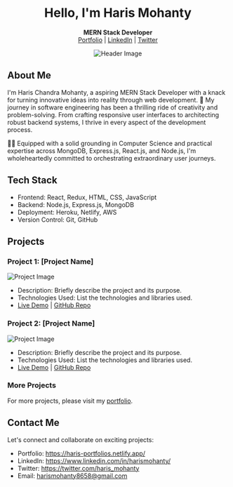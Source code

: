 <h1 align="center">Hello, I'm Haris Mohanty</h1>

<p align="center">
  <strong>MERN Stack Developer</strong>
  <br>
  <a href="https://haris-portfolios.netlify.app/">Portfolio</a> |
  <a href="https://www.linkedin.com/in/harismohanty/">LinkedIn</a> |
  <a href="https://twitter.com/haris_mohanty">Twitter</a>
</p>

<p align="center">
  <img src="https://github.com/yourusername/yourusername/raw/main/assets/header.gif" alt="Header Image">
</p>

## About Me

I'm Haris Chandra Mohanty, a aspiring MERN Stack Developer with a knack for turning innovative ideas into reality through web development. 🚀 My journey in software engineering has been a thrilling ride of creativity and problem-solving. From crafting responsive user interfaces to architecting robust backend systems, I thrive in every aspect of the development process.

🧑‍💻 Equipped with a solid grounding in Computer Science and practical expertise across MongoDB, Express.js, React.js, and Node.js, I'm wholeheartedly committed to orchestrating extraordinary user journeys.

## Tech Stack

- Frontend: React, Redux, HTML, CSS, JavaScript
- Backend: Node.js, Express.js, MongoDB
- Deployment: Heroku, Netlify, AWS
- Version Control: Git, GitHub

## Projects

### Project 1: [Project Name]

![Project Image](https://github.com/yourusername/yourrepository/raw/main/assets/project1.png)

- Description: Briefly describe the project and its purpose.
- Technologies Used: List the technologies and libraries used.
- [Live Demo](https://project1demo.com) | [GitHub Repo](https://github.com/yourusername/project1)

### Project 2: [Project Name]

![Project Image](https://github.com/yourusername/yourrepository/raw/main/assets/project2.png)

- Description: Briefly describe the project and its purpose.
- Technologies Used: List the technologies and libraries used.
- [Live Demo](https://project2demo.com) | [GitHub Repo](https://github.com/yourusername/project2)

### More Projects

For more projects, please visit my [portfolio](https://yourwebsite.com).

## Contact Me

Let's connect and collaborate on exciting projects:

- Portfolio: https://haris-portfolios.netlify.app/
- LinkedIn: https://www.linkedin.com/in/harismohanty/
- Twitter: https://twitter.com/haris_mohanty
- Email: harismohanty8658@gmail.com
